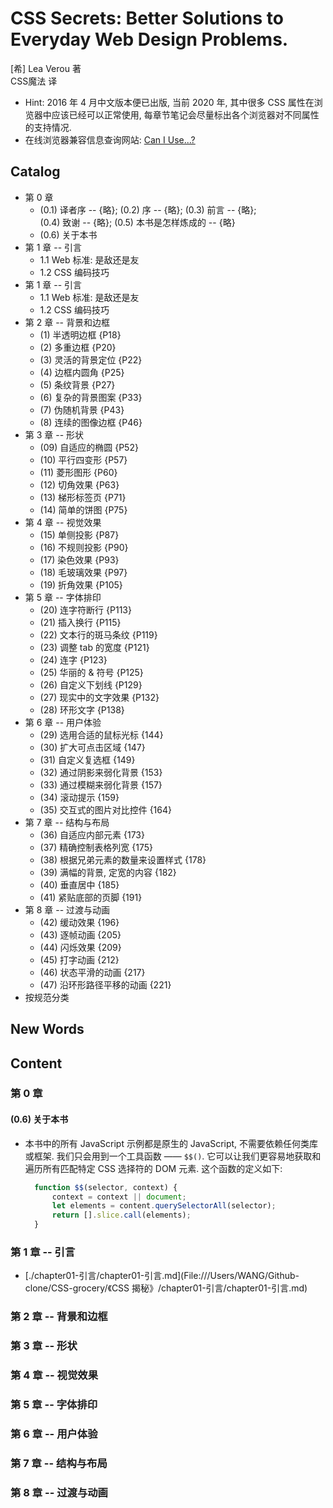# CSS Secrets: Better Solutions to Everyday Web Design Problems.
[希] Lea Verou 著  
CSS魔法 译

- Hint: 2016 年 4 月中文版本便已出版, 当前 2020 年, 其中很多 CSS
  属性在浏览器中应该已经可以正常使用,
  每章节笔记会尽量标出各个浏览器对不同属性的支持情况.
- 在线浏览器兼容信息查询网站: [Can I Use...?](http://caniuse.com)


## Catalog
- 第 0 章 
    + (0.1) 译者序 -- {略};  (0.2) 序 -- {略};  (0.3) 前言 -- {略};  
      (0.4) 致谢 -- {略};  (0.5) 本书是怎样炼成的 -- {略} 
    + (0.6) 关于本书
- 第 1 章 -- 引言
    + 1.1 Web 标准: 是敌还是友
    + 1.2 CSS 编码技巧
- 第 1 章 -- 引言
    + 1.1 Web 标准: 是敌还是友
    + 1.2 CSS 编码技巧
- 第 2 章 -- 背景和边框
    + (1) 半透明边框 {P18}
    + (2) 多重边框 {P20}
    + (3) 灵活的背景定位 {P22}
    + (4) 边框内圆角 {P25}
    + (5) 条纹背景 {P27}
    + (6) 复杂的背景图案 {P33}
    + (7) 伪随机背景 {P43}
    + (8) 连续的图像边框 {P46}
- 第 3 章 -- 形状
    + (09) 自适应的椭圆 {P52}
    + (10) 平行四变形 {P57}
    + (11) 菱形图形 {P60}
    + (12) 切角效果 {P63}
    + (13) 梯形标签页 {P71}
    + (14) 简单的饼图 {P75}
- 第 4 章 -- 视觉效果
    + (15) 单侧投影 {P87}
    + (16) 不规则投影 {P90}
    + (17) 染色效果 {P93}
    + (18) 毛玻璃效果 {P97}
    + (19) 折角效果 {P105}
- 第 5 章 -- 字体排印
    + (20) 连字符断行 {P113}
    + (21) 插入换行 {P115}
    + (22) 文本行的斑马条纹 {P119}
    + (23) 调整 tab 的宽度 {P121}
    + (24) 连字 {P123}
    + (25) 华丽的 & 符号 {P125}
    + (26) 自定义下划线 {P129}
    + (27) 现实中的文字效果 {P132}
    + (28) 环形文字 {P138}
- 第 6 章 -- 用户体验
    + (29) 选用合适的鼠标光标 {144}
    + (30) 扩大可点击区域 {147}
    + (31) 自定义复选框 {149}
    + (32) 通过阴影来弱化背景 {153}
    + (33) 通过模糊来弱化背景 {157}
    + (34) 滚动提示 {159}
    + (35) 交互式的图片对比控件 {164}
- 第 7 章 -- 结构与布局
    + (36) 自适应内部元素 {173}
    + (37) 精确控制表格列宽 {175}
    + (38) 根据兄弟元素的数量来设置样式 {178}
    + (39) 满幅的背景, 定宽的内容 {182}
    + (40) 垂直居中 {185}
    + (41) 紧贴底部的页脚 {191}
- 第 8 章 -- 过渡与动画
    + (42) 缓动效果 {196}
    + (43) 逐帧动画 {205}
    + (44) 闪烁效果 {209}
    + (45) 打字动画 {212}
    + (46) 状态平滑的动画 {217}
    + (47) 沿环形路径平移的动画 {221} 
- 按规范分类


## New Words



## Content
### 第 0 章 
#### (0.6) 关于本书
- 本书中的所有 JavaScript 示例都是原生的 JavaScript, 不需要依赖任何类库或框架.
  我们只会用到一个工具函数 —— `$$()`. 它可以让我们更容易地获取和遍历所有匹配特定
  CSS 选择符的 DOM 元素. 这个函数的定义如下:
  ```js
    function $$(selector, context) {
        context = context || document;
        let elements = content.querySelectorAll(selector);
        return [].slice.call(elements);
    }
  ```
### 第 1 章 -- 引言
- [./chapter01-引言/chapter01-引言.md](File:///Users/WANG/Github-clone/CSS-grocery/《CSS 揭秘》/chapter01-引言/chapter01-引言.md)
### 第 2 章 -- 背景和边框
### 第 3 章 -- 形状
### 第 4 章 -- 视觉效果
### 第 5 章 -- 字体排印
### 第 6 章 -- 用户体验
### 第 7 章 -- 结构与布局
### 第 8 章 -- 过渡与动画

